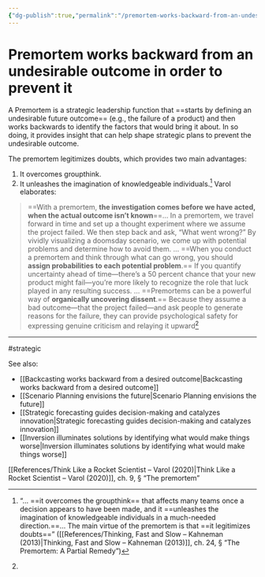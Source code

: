 ```yaml
---
{"dg-publish":true,"permalink":"/premortem-works-backward-from-an-undesirable-outcome-in-order-to-prevent-it/"}
---
```


# Premortem works backward from an undesirable outcome in order to prevent it

A Premortem is a strategic leadership function that ==starts by defining an undesirable future outcome== (e.g., the failure of a product) and then works backwards to identify the factors that would bring it about. In so doing, it provides insight that can help shape strategic plans to prevent the undesirable outcome.

The premortem legitimizes doubts, which provides two main advantages:
1. It overcomes groupthink.
2. It unleashes the imagination of knowledgeable individuals.[^2]
Varol elaborates:

> ==With a premortem, **the investigation comes before we have acted, when the actual outcome isn’t known**==… In a premortem, we travel forward in time and set up a thought experiment where we assume the project failed. We then step back and ask, “What went wrong?” By vividly visualizing a doomsday scenario, we come up with potential problems and determine how to avoid them.
> …
> ==When you conduct a premortem and think through what can go wrong, you should **assign probabilities to each potential problem**.== If you quantify uncertainty ahead of time—there’s a 50 percent chance that your new product might fail—you’re more likely to recognize the role that luck played in any resulting success.
> …
> ==Premortems can be a powerful way of **organically uncovering dissent**.== Because they assume a bad outcome—that the project failed—and ask people to generate reasons for the failure, they can provide psychological safety for expressing genuine criticism and relaying it upward[^1]

---
#strategic 

See also:
- [[Backcasting works backward from a desired outcome\|Backcasting works backward from a desired outcome]]
- [[Scenario Planning envisions the future\|Scenario Planning envisions the future]]
- [[Strategic forecasting guides decision-making and catalyzes innovation\|Strategic forecasting guides decision-making and catalyzes innovation]]
- [[Inversion illuminates solutions by identifying what would make things worse\|Inversion illuminates solutions by identifying what would make things worse]]

[^1]: 
[[References/Think Like a Rocket Scientist – Varol (2020)\|Think Like a Rocket Scientist – Varol (2020)]], ch. 9, § “The premortem”
[^2]: “… ==it overcomes the groupthink== that affects many teams once a decision appears to have been made, and it ==unleashes the imagination of knowledgeable individuals in a much-needed direction.==… The main virtue of the premortem is that ==it legitimizes doubts==” ([[References/Thinking, Fast and Slow – Kahneman (2013)\|Thinking, Fast and Slow – Kahneman (2013)]], ch. 24, § “The Premortem: A Partial Remedy”)